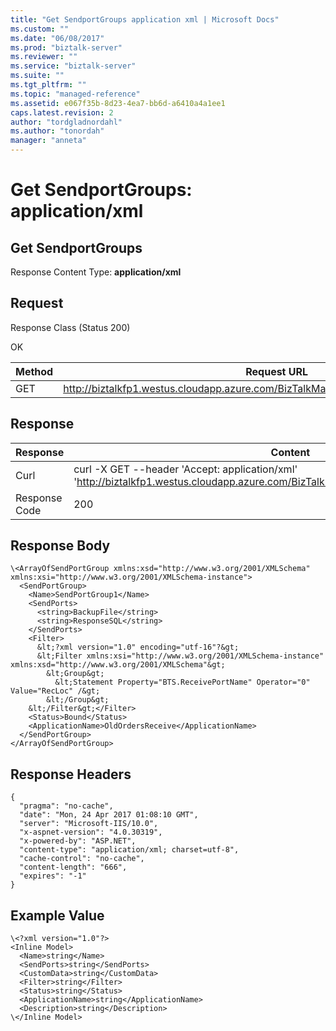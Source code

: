 ```yaml
---
title: "Get SendportGroups application xml | Microsoft Docs"
ms.custom: ""
ms.date: "06/08/2017"
ms.prod: "biztalk-server"
ms.reviewer: ""
ms.service: "biztalk-server"
ms.suite: ""
ms.tgt_pltfrm: ""
ms.topic: "managed-reference"
ms.assetid: e067f35b-8d23-4ea7-bb6d-a6410a4a1ee1
caps.latest.revision: 2
author: "tordgladnordahl"
ms.author: "tonordah"
manager: "anneta"
---
```

# Get SendportGroups: application/xml
## Get SendportGroups

  Response Content Type: **application/xml**

Request
---
Response Class (Status 200)

OK

Method  | Request URL
------------- | -------------
GET  |http://biztalkfp1.westus.cloudapp.azure.com/BizTalkManagementService/SendPortGroups |

Response
---

| Response | Content          |
| ------------- | ----------- |
| Curl | curl -X GET --header 'Accept: application/xml' 'http://biztalkfp1.westus.cloudapp.azure.com/BizTalkManagementService/SendPortGroups' |
| Response Code | 200|

## Response Body


```
\<ArrayOfSendPortGroup xmlns:xsd="http://www.w3.org/2001/XMLSchema" xmlns:xsi="http://www.w3.org/2001/XMLSchema-instance">
  <SendPortGroup>
    <Name>SendPortGroup1</Name>
    <SendPorts>
      <string>BackupFile</string>
      <string>ResponseSQL</string>
    </SendPorts>
    <Filter>
      &lt;?xml version="1.0" encoding="utf-16"?&gt;
      &lt;Filter xmlns:xsi="http://www.w3.org/2001/XMLSchema-instance" xmlns:xsd="http://www.w3.org/2001/XMLSchema"&gt;
        &lt;Group&gt;
          &lt;Statement Property="BTS.ReceivePortName" Operator="0" Value="RecLoc" /&gt;
        &lt;/Group&gt;
    &lt;/Filter&gt;</Filter>
    <Status>Bound</Status>
    <ApplicationName>OldOrdersReceive</ApplicationName>
  </SendPortGroup>
</ArrayOfSendPortGroup>
```


Response Headers
---

```
{
  "pragma": "no-cache",
  "date": "Mon, 24 Apr 2017 01:08:10 GMT",
  "server": "Microsoft-IIS/10.0",
  "x-aspnet-version": "4.0.30319",
  "x-powered-by": "ASP.NET",
  "content-type": "application/xml; charset=utf-8",
  "cache-control": "no-cache",
  "content-length": "666",
  "expires": "-1"
}
```

Example Value
---

```
\<?xml version="1.0"?>
<Inline Model>
  <Name>string</Name>
  <SendPorts>string</SendPorts>
  <CustomData>string</CustomData>
  <Filter>string</Filter>
  <Status>string</Status>
  <ApplicationName>string</ApplicationName>
  <Description>string</Description>
\</Inline Model>

```
